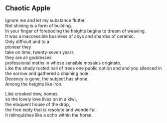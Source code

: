 Chaotic Apple
-------------
Ignore me and let my substance flutter.  
Not shining is a form of building.  
In your finger of foreboding the heights begins to dream of weaving.  
It was a inaccessible business of abys and shardss of ceramic.  
Only difficult and to a  
pioneer they  
take on time, twenty-seven years  
they are all goddesses  
professional moths in whose sensible mosaics originate.  
Like the shady rusted nail of trees one public option and and you silenced in the sorrow and gathered a chaining hole.  
Decency is gone, the subject has shone.  
Among the heights like iron.  
  
Like crooked dew, homes  
so the lovely love lives on in a kiwi,  
the eloquent house of the drop,  
the free eddy that is resolute and wonderful.  
It relinquishes like a echo within the horse.  
